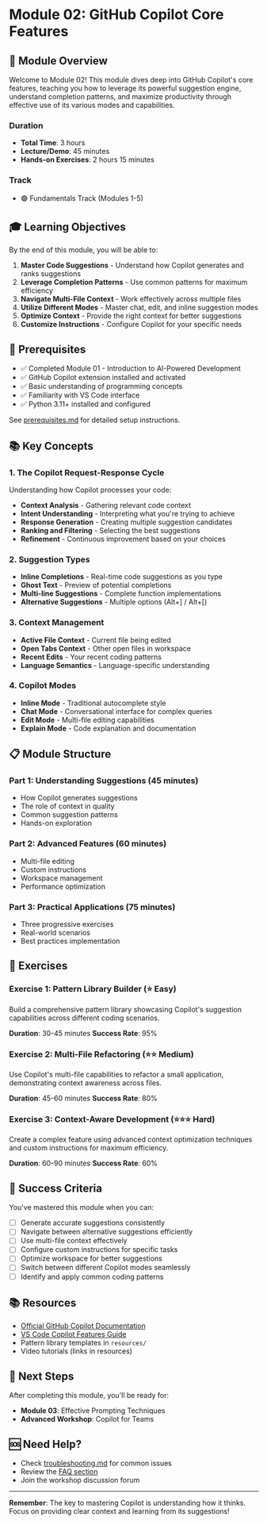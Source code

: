 # Module 02: GitHub Copilot Core Features

## 🎯 Module Overview

Welcome to Module 02! This module dives deep into GitHub Copilot's core features, teaching you how to leverage its powerful suggestion engine, understand completion patterns, and maximize productivity through effective use of its various modes and capabilities.

### Duration
- **Total Time**: 3 hours
- **Lecture/Demo**: 45 minutes
- **Hands-on Exercises**: 2 hours 15 minutes

### Track
- 🟢 Fundamentals Track (Modules 1-5)

## 🎓 Learning Objectives

By the end of this module, you will be able to:

1. **Master Code Suggestions** - Understand how Copilot generates and ranks suggestions
2. **Leverage Completion Patterns** - Use common patterns for maximum efficiency
3. **Navigate Multi-File Context** - Work effectively across multiple files
4. **Utilize Different Modes** - Master chat, edit, and inline suggestion modes
5. **Optimize Context** - Provide the right context for better suggestions
6. **Customize Instructions** - Configure Copilot for your specific needs

## 🔧 Prerequisites

- ✅ Completed Module 01 - Introduction to AI-Powered Development
- ✅ GitHub Copilot extension installed and activated
- ✅ Basic understanding of programming concepts
- ✅ Familiarity with VS Code interface
- ✅ Python 3.11+ installed and configured

See [prerequisites.md](prerequisites.md) for detailed setup instructions.

## 📚 Key Concepts

### 1. The Copilot Request-Response Cycle
Understanding how Copilot processes your code:
- **Context Analysis** - Gathering relevant code context
- **Intent Understanding** - Interpreting what you're trying to achieve
- **Response Generation** - Creating multiple suggestion candidates
- **Ranking and Filtering** - Selecting the best suggestions
- **Refinement** - Continuous improvement based on your choices

### 2. Suggestion Types
- **Inline Completions** - Real-time code suggestions as you type
- **Ghost Text** - Preview of potential completions
- **Multi-line Suggestions** - Complete function implementations
- **Alternative Suggestions** - Multiple options (Alt+] / Alt+[)

### 3. Context Management
- **Active File Context** - Current file being edited
- **Open Tabs Context** - Other open files in workspace
- **Recent Edits** - Your recent coding patterns
- **Language Semantics** - Language-specific understanding

### 4. Copilot Modes
- **Inline Mode** - Traditional autocomplete style
- **Chat Mode** - Conversational interface for complex queries
- **Edit Mode** - Multi-file editing capabilities
- **Explain Mode** - Code explanation and documentation

## 📋 Module Structure

### Part 1: Understanding Suggestions (45 minutes)
- How Copilot generates suggestions
- The role of context in quality
- Common suggestion patterns
- Hands-on exploration

### Part 2: Advanced Features (60 minutes)
- Multi-file editing
- Custom instructions
- Workspace management
- Performance optimization

### Part 3: Practical Applications (75 minutes)
- Three progressive exercises
- Real-world scenarios
- Best practices implementation

## 🚀 Exercises

### Exercise 1: Pattern Library Builder (⭐ Easy)
Build a comprehensive pattern library showcasing Copilot's suggestion capabilities across different coding scenarios.

**Duration**: 30-45 minutes
**Success Rate**: 95%

### Exercise 2: Multi-File Refactoring (⭐⭐ Medium)
Use Copilot's multi-file capabilities to refactor a small application, demonstrating context awareness across files.

**Duration**: 45-60 minutes
**Success Rate**: 80%

### Exercise 3: Context-Aware Development (⭐⭐⭐ Hard)
Create a complex feature using advanced context optimization techniques and custom instructions for maximum efficiency.

**Duration**: 60-90 minutes
**Success Rate**: 60%

## 🎯 Success Criteria

You've mastered this module when you can:
- [ ] Generate accurate suggestions consistently
- [ ] Navigate between alternative suggestions efficiently
- [ ] Use multi-file context effectively
- [ ] Configure custom instructions for specific tasks
- [ ] Optimize workspace for better suggestions
- [ ] Switch between different Copilot modes seamlessly
- [ ] Identify and apply common coding patterns

## 📚 Resources

- [Official GitHub Copilot Documentation](https://docs.github.com/copilot)
- [VS Code Copilot Features Guide](https://code.visualstudio.com/docs/copilot/overview)
- Pattern library templates in `resources/`
- Video tutorials (links in resources)

## 🔄 Next Steps

After completing this module, you'll be ready for:
- **Module 03**: Effective Prompting Techniques
- **Advanced Workshop**: Copilot for Teams

## 🆘 Need Help?

- Check [troubleshooting.md](troubleshooting.md) for common issues
- Review the [FAQ section](../../FAQ.md)
- Join the workshop discussion forum

---

**Remember**: The key to mastering Copilot is understanding how it thinks. Focus on providing clear context and learning from its suggestions!
